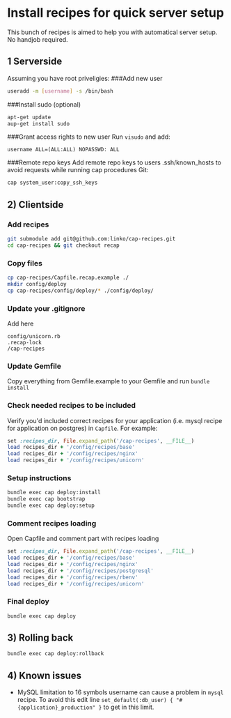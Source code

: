 # Install recipes for quick server setup
This bunch of recipes is aimed to help you with automatical server setup. No handjob required.

## 1 Serverside
Assuming you have root priveligies:
###Add new user
```bash
useradd -m [username] -s /bin/bash
```

###Install sudo (optional)
```sh
apt-get update
aup-get install sudo
```
###Grant access rights to new user
Run `visudo` and add:
```
username ALL=(ALL:ALL) NOPASSWD: ALL
```
###Remote repo keys
Add remote repo keys to users .ssh/known_hosts to avoid requests while running cap procedures
Git:
```bash
cap system_user:copy_ssh_keys
```

## 2) Clientside
### Add recipes
```bash
git submodule add git@github.com:linko/cap-recipes.git
cd cap-recipes && git checkout recap
```

### Copy files
```bash
cp cap-recipes/Capfile.recap.example ./
mkdir config/deploy
cp cap-recipes/config/deploy/* ./config/deploy/
```

### Update your .gitignore
Add here
```
config/unicorn.rb
.recap-lock
/cap-recipes
```

### Update Gemfile
Copy everything from Gemfile.example to your Gemfile and run `bundle install`

### Check needed recipes to be included
Verify you'd included correct recipes for your application (i.e. mysql recipe for application on postgres) in `Capfile`. For example:
```ruby
set :recipes_dir, File.expand_path('/cap-recipes', __FILE__)
load recipes_dir + '/config/recipes/base'
load recipes_dir + '/config/recipes/nginx'
load recipes_dir + '/config/recipes/unicorn'
```

### Setup instructions

```bash
bundle exec cap deploy:install
bundle exec cap bootstrap
bundle exec cap deploy:setup
```

### Comment recipes loading
Open Capfile and comment part with recipes loading
```ruby
set :recipes_dir, File.expand_path('/cap-recipes', __FILE__)
load recipes_dir + '/config/recipes/base'
load recipes_dir + '/config/recipes/nginx'
load recipes_dir + '/config/recipes/postgresql'
load recipes_dir + '/config/recipes/rbenv'
load recipes_dir + '/config/recipes/unicorn'
```
### Final deploy

```bash
bundle exec cap deploy
```

## 3) Rolling back
```bash
bundle exec cap deploy:rollback
```

## 4) Known issues
- MySQL limitation to 16 symbols username can cause a problem in `mysql` recipe. To avoid this edit line
`set_default(:db_user) { "#{application}_production" }` to get in this limit.

